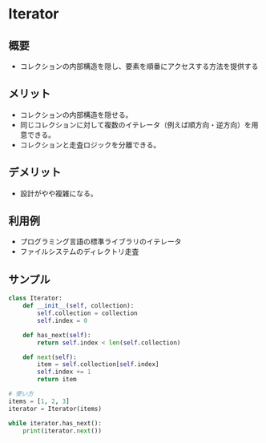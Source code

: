 # Iterator

## 概要
* コレクションの内部構造を隠し、要素を順番にアクセスする方法を提供する

## メリット
- コレクションの内部構造を隠せる。
- 同じコレクションに対して複数のイテレータ（例えば順方向・逆方向）を用意できる。
- コレクションと走査ロジックを分離できる。

## デメリット
- 設計がやや複雑になる。

## 利用例
- プログラミング言語の標準ライブラリのイテレータ
- ファイルシステムのディレクトリ走査

## サンプル
```python
class Iterator:
    def __init__(self, collection):
        self.collection = collection
        self.index = 0

    def has_next(self):
        return self.index < len(self.collection)

    def next(self):
        item = self.collection[self.index]
        self.index += 1
        return item

# 使い方
items = [1, 2, 3]
iterator = Iterator(items)

while iterator.has_next():
    print(iterator.next())
```
